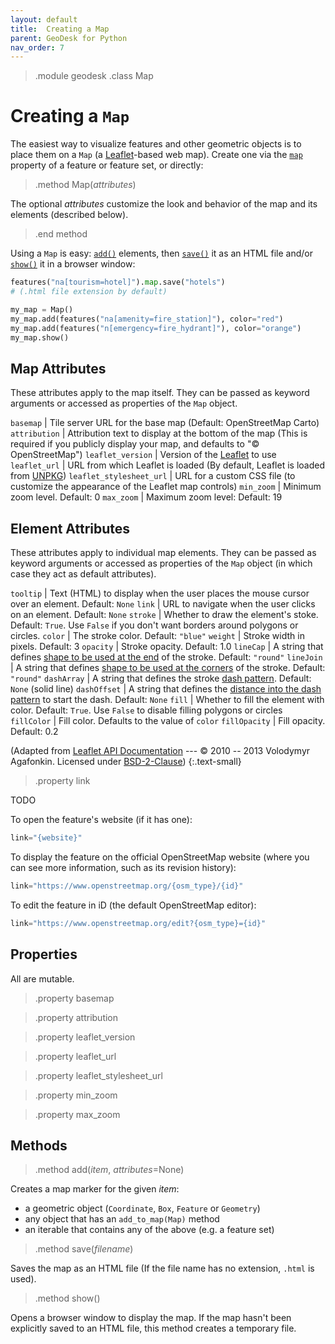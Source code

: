 ```yaml
---
layout: default
title:  Creating a Map
parent: GeoDesk for Python
nav_order: 7
---
```


> .module geodesk
> .class Map
 
# Creating a `Map`

The easiest way to visualize features and other geometric objects is to place them on a `Map` (a [Leaflet](https://www.leafletjs.com)-based web map). Create one via the [`map`](#Feature.map) property of a feature or feature set, or directly:

> .method Map(*attributes*)
 
The optional *attributes* customize the look and behavior of the map and its elements (described below).

> .end method

Using a `Map` is easy: [`add()`](#Map.add) elements, then [`save()`](#Map.save) it as an HTML file and/or [`show()`](#Map.show) it in a browser window:

```python
features("na[tourism=hotel]").map.save("hotels")
# (.html file extension by default)

my_map = Map()
my_map.add(features("na[amenity=fire_station]"), color="red")
my_map.add(features("n[emergency=fire_hydrant]"), color="orange")
my_map.show()
```

## Map Attributes

These attributes apply to the map itself. They can be passed as keyword arguments or accessed as properties of the `Map` object. 

`basemap` | Tile server URL for the base map (Default: OpenStreetMap Carto)
`attribution` | Attribution text to display at the bottom of the map (This is          required if you publicly display your map, and defaults to "&copy; OpenStreetMap") 
`leaflet_version` | Version of the [Leaflet](https://www.leafletjs.com) to use
`leaflet_url` | URL from which Leaflet is loaded (By default, Leaflet is loaded from [UNPKG](https://www.unpkg.com/))
`leaflet_stylesheet_url` | URL for a custom CSS file (to customize the appearance of the Leaflet map controls)
`min_zoom` | Minimum zoom level. Default: 0
`max_zoom` | Maximum zoom level: Default: 19

## Element Attributes

These attributes apply to individual map elements. They can be passed as keyword arguments or accessed as properties of the `Map` object (in which case they act as default attributes). 

`tooltip` | Text (HTML) to display when the user places the mouse cursor over an element. Default: `None`
`link` | URL to navigate when the user clicks on an element. Default: `None` 
`stroke` | Whether to draw the element's stoke. Default: `True`. Use `False` if you don't want borders around polygons or circles.
`color` | The stroke color. Default: `"blue"`
`weight` | Stroke width in pixels. Default: 3
`opacity` | Stroke opacity. Default: 1.0
`lineCap` | A string that defines <a href="https://developer.mozilla.org/docs/Web/SVG/Attribute/stroke-linecap">shape to be used at the end</a> of the stroke. Default: `"round"`
`lineJoin` | A string that defines <a href="https://developer.mozilla.org/docs/Web/SVG/Attribute/stroke-linejoin">shape to be used at the corners</a> of the stroke. Default: `"round"`
`dashArray` | A string that defines the stroke <a href="https://developer.mozilla.org/docs/Web/SVG/Attribute/stroke-dasharray">dash pattern</a>. Default: `None` (solid line)
`dashOffset` | A string that defines the [distance into the dash pattern](https://developer.mozilla.org/docs/Web/SVG/Attribute/stroke-dashoffset) to start the dash. Default: `None`
`fill` | Whether to fill the element with color. Default: `True`. Use `False` to disable filling polygons or circles	
`fillColor` | Fill color. Defaults to the value of `color`
`fillOpacity` | Fill opacity. Default: 0.2 

(Adapted from [Leaflet API Documentation](https://leafletjs.com/reference.html#path) --- &copy; 2010 -- 2013 Volodymyr Agafonkin. Licensed under [BSD-2-Clause](https://github.com/Leaflet/Leaflet/blob/main/LICENSE))
{:.text-small}

> .property link

TODO

To open the feature's website (if it has one):

```python
link="{website}"
```

To display the feature on the official OpenStreetMap website (where you can see more information, such as its revision history):

```python
link="https://www.openstreetmap.org/{osm_type}/{id}"
```

To edit the feature in iD (the default OpenStreetMap editor):

```python
link="https://www.openstreetmap.org/edit?{osm_type}={id}"
```

## Properties

All are mutable.

> .property basemap

> .property attribution

> .property leaflet_version

> .property leaflet_url

> .property leaflet_stylesheet_url

> .property min_zoom

> .property max_zoom

## Methods

> .method add(*item*, *attributes*=None)

Creates a map marker for the given *item*:

- a geometric object (`Coordinate`, `Box`, `Feature` or `Geometry`)
- any object that has an `add_to_map(Map)` method
- an iterable that contains any of the above (e.g. a feature set)

> .method save(*filename*)

Saves the map as an HTML file (If the file name has no extension, `.html` is used).

> .method show()

Opens a browser window to display the map. If the map hasn't been explicitly saved to an HTML file, this method creates a temporary file.

